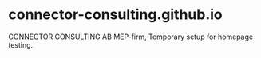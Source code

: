 # connector-consulting.github.io
CONNECTOR CONSULTING AB
MEP-firm, Temporary setup for homepage testing.
